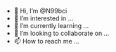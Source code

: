 - 👋 Hi, I’m @N99bci
- 👀 I’m interested in ...
- 🌱 I’m currently learning ...
- 💞️ I’m looking to collaborate on ...
- 📫 How to reach me ...

<!---
N99bci/N99bci is a ✨ special ✨ repository because its `README.md` (this file) appears on your GitHub profile.
You can click the Preview link to take a look at your changes.
--->
